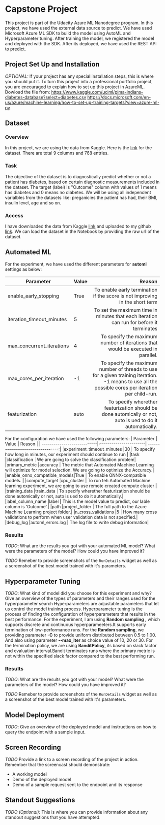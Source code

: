 # Capstone Project

This project is part of the Udacity Azure ML Nanodegree program. In this project, we have used the external data source to predict. We have used Microsoft Azure ML SDK to build the model using AutoML and Hyperparameter tuning. After training the model, we registered the model and deployed with  the SDK. After its deployed, we have used the REST API to predict.

## Project Set Up and Installation
*OPTIONAL:* If your project has any special installation steps, this is where you should put it. To turn this project into a professional portfolio project, you are encouraged to explain how to set up this project in AzureML.
Dowload the file from: https://www.kaggle.com/uciml/pima-indians-diabetes-database?select=diabetes.csv
https://docs.microsoft.com/en-us/azure/machine-learning/how-to-set-up-training-targets?view=azure-ml-py


## Dataset

### Overview
In this project, we are using the data from Kaggle. Here is the [link](https://www.kaggle.com/uciml/pima-indians-diabetes-database?select=diabetes.csv) for the dataset.
There are total 9 columns and 768 entries. 

### Task
The objective of the dataset is to diagnostically predict whether or not a patient has diabetes, based on certain diagnostic measurements included in the dataset.
The target (label) is "Outcome" column with values of 1 means has diabetes and 0 means no diabetes. We will be using all independent varialbles from the datasets like: preganicies
the patient has had, their BMI, insulin level, age and so on.

### Access
I have downloaded the data from Kaggle [link](https://www.kaggle.com/uciml/pima-indians-diabetes-database?select=diabetes.csv) and uploaded to my github [link](https://raw.githubusercontent.com/purunep/Capstoneproject/main/project/data/diabetes.csv). We can load the dataset in the Notebook by providing the raw url of the dataset.

## Automated ML
For the experiment, we have used the different parameters for  **automl** settings as below:

| Parameter                   | Value                  | Reason                                                                                 |
| ----------------------------|:-----------------------|                                                      ---------------------------------:|
|enable_early_stopping        |True                    | To enable early termination if the score is not improving in the short term            |
|iteration_timeout_minutes    |5                       | To set the maximum time in minutes that each iteration can run for before it terminates| 
|max_concurrent_iterations    |4                       | To specify the maximum number of iterations that would be executed in parallel. | 
|max_cores_per_iteration      |-1                      | To specify the maximum number of threads to use for a given training iteration. -1 means to use all the possible cores per iteration per child-run.      | 
|featurization                |auto                    | To specify wherether featurization should be done automically or not, auto is ued to do it automatically.| 

For the configuration we have used the following parameters: 
| Parameter                   | Value                  | Reason                                                                                 |
| ----------------------------|:-----------------------|                                                      ---------------------------------:|
|experiment_timeout_minutes   |30                    | To specify how long in minutes, our experiment should continue to run         |
|task                         |classification                     | We are going to solve the classification problem| 
|primary_metric               |accuracy                       | The metric that Automated Machine Learning will optimize for model selection. We are going to optimize the Accuracy.| 
|enable_onnx_compatible_models|True                    | To enable ONNX-compatible models.      | 
|compute_target               |cpu_cluster                    | To run teh Automated Machine learning experiment, we are going to use remote created compute cluster | 
|training_data                |train_data                    | To specify wherether featurization should be done automically or not, auto is ued to do it automatically.| 
|label_column_name            |label                    | This is the model value to predict, our lable column is 'Outcome'.| 
|path                         |project_folder                    | The full path to the Azure Machine Learning project folder.| 
|n_cross_validations          |5                    | How many cross validations to perform when user validation data is not specified.| 
|debug_log                    |automl_errors.log                    | The log file to write debug information| 



### Results
*TODO*: What are the results you got with your automated ML model? What were the parameters of the model? How could you have improved it?

*TODO* Remeber to provide screenshots of the `RunDetails` widget as well as a screenshot of the best model trained with it's parameters.

## Hyperparameter Tuning
*TODO*: What kind of model did you choose for this experiment and why? Give an overview of the types of parameters and their ranges used for the hyperparameter search
Hyperparameters are adjustable parameters that let us control the model training process. Hyperparameter tuning is the process of finding the configuration of hyperparameters that
results in the best performance. 
For the experiment, I am using **Random sampling** , which supports discrete and continuous hyperparameeters.It supports early termination of low-performance runs.
For the **Random sampling**, we providing parameter **-C** to provide uniform distributed between 0.5 to 1.00. And also using parameter **--max_iter** as choice value of 10, 20 or 30.
For the termination policy, we are using **BanditPolicy**, its based on slack factor and evaluation interval.Bandit terminates runs where the primary metric is not within the 
specified slack factor compared to the best performing run.


### Results
*TODO*: What are the results you got with your model? What were the parameters of the model? How could you have improved it?

*TODO* Remeber to provide screenshots of the `RunDetails` widget as well as a screenshot of the best model trained with it's parameters.

## Model Deployment
*TODO*: Give an overview of the deployed model and instructions on how to query the endpoint with a sample input.

## Screen Recording
*TODO* Provide a link to a screen recording of the project in action. Remember that the screencast should demonstrate:
- A working model
- Demo of the deployed  model
- Demo of a sample request sent to the endpoint and its response

## Standout Suggestions
*TODO (Optional):* This is where you can provide information about any standout suggestions that you have attempted.

